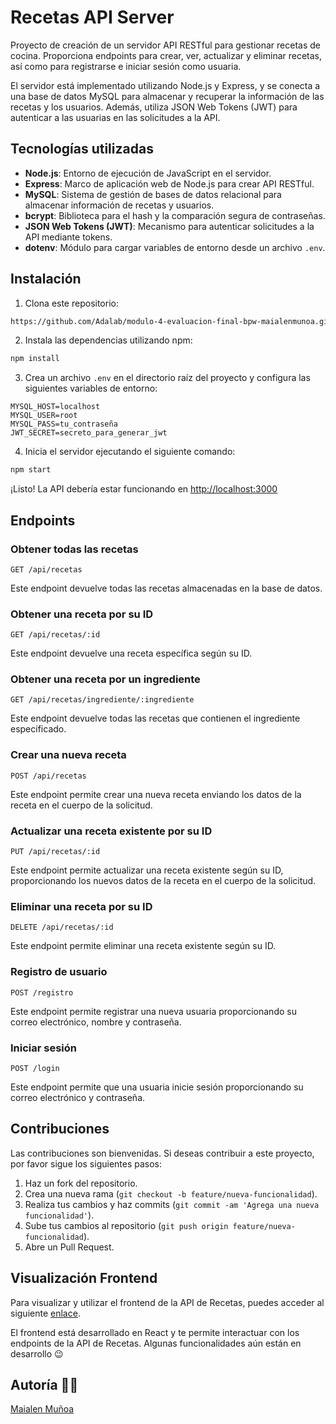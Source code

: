 # Recetas API Server

Proyecto de creación de un servidor API RESTful para gestionar recetas de cocina. Proporciona endpoints para crear, ver, actualizar y eliminar recetas, así como para registrarse e iniciar sesión como usuaria.

El servidor está implementado utilizando Node.js y Express, y se conecta a una base de datos MySQL para almacenar y recuperar la información de las recetas y los usuarios. Además, utiliza JSON Web Tokens (JWT) para autenticar a las usuarias en las solicitudes a la API.

## Tecnologías utilizadas

- **Node.js**: Entorno de ejecución de JavaScript en el servidor.
- **Express**: Marco de aplicación web de Node.js para crear API RESTful.
- **MySQL**: Sistema de gestión de bases de datos relacional para almacenar información de recetas y usuarios.
- **bcrypt**: Biblioteca para el hash y la comparación segura de contraseñas.
- **JSON Web Tokens (JWT)**: Mecanismo para autenticar solicitudes a la API mediante tokens.
- **dotenv**: Módulo para cargar variables de entorno desde un archivo `.env`.

## Instalación

1. Clona este repositorio: 
```bash
https://github.com/Adalab/modulo-4-evaluacion-final-bpw-maialenmunoa.git
```
2. Instala las dependencias utilizando npm:

```bash
npm install
```

3. Crea un archivo `.env` en el directorio raíz del proyecto y configura las siguientes variables de entorno:

```plaintext
MYSQL_HOST=localhost
MYSQL_USER=root
MYSQL_PASS=tu_contraseña
JWT_SECRET=secreto_para_generar_jwt
```

4. Inicia el servidor ejecutando el siguiente comando:

```bash
npm start
```

¡Listo! La API debería estar funcionando en [http://localhost:3000](http://localhost:3000)

## Endpoints

### Obtener todas las recetas

```plaintext
GET /api/recetas
```

Este endpoint devuelve todas las recetas almacenadas en la base de datos.

### Obtener una receta por su ID

```plaintext
GET /api/recetas/:id
```

Este endpoint devuelve una receta específica según su ID.

### Obtener una receta por un ingrediente

```plaintext
GET /api/recetas/ingrediente/:ingrediente
```

Este endpoint devuelve todas las recetas que contienen el ingrediente especificado.

### Crear una nueva receta

```plaintext
POST /api/recetas
```

Este endpoint permite crear una nueva receta enviando los datos de la receta en el cuerpo de la solicitud.

### Actualizar una receta existente por su ID

```plaintext
PUT /api/recetas/:id
```

Este endpoint permite actualizar una receta existente según su ID, proporcionando los nuevos datos de la receta en el cuerpo de la solicitud.

### Eliminar una receta por su ID

```plaintext
DELETE /api/recetas/:id
```

Este endpoint permite eliminar una receta existente según su ID.

### Registro de usuario

```plaintext
POST /registro
```

Este endpoint permite registrar una nueva usuaria proporcionando su correo electrónico, nombre y contraseña.

### Iniciar sesión

```plaintext
POST /login
```

Este endpoint permite que una usuaria inicie sesión proporcionando su correo electrónico y contraseña.

## Contribuciones

Las contribuciones son bienvenidas. Si deseas contribuir a este proyecto, por favor sigue los siguientes pasos:

1. Haz un fork del repositorio.
2. Crea una nueva rama (`git checkout -b feature/nueva-funcionalidad`).
3. Realiza tus cambios y haz commits (`git commit -am 'Agrega una nueva funcionalidad'`).
4. Sube tus cambios al repositorio (`git push origin feature/nueva-funcionalidad`).
5. Abre un Pull Request.

## Visualización Frontend

Para visualizar y utilizar el frontend de la API de Recetas, puedes acceder al siguiente [enlace](https://modulo-4-evaluacion-final-bpw.onrender.com/). 

El frontend está desarrollado en React y te permite interactuar con los endpoints de la API de Recetas. Algunas funcionalidades aún están en desarrollo 😉

## Autoría 👩‍💻

[Maialen Muñoa](https://github.com/maialenmunoa)
